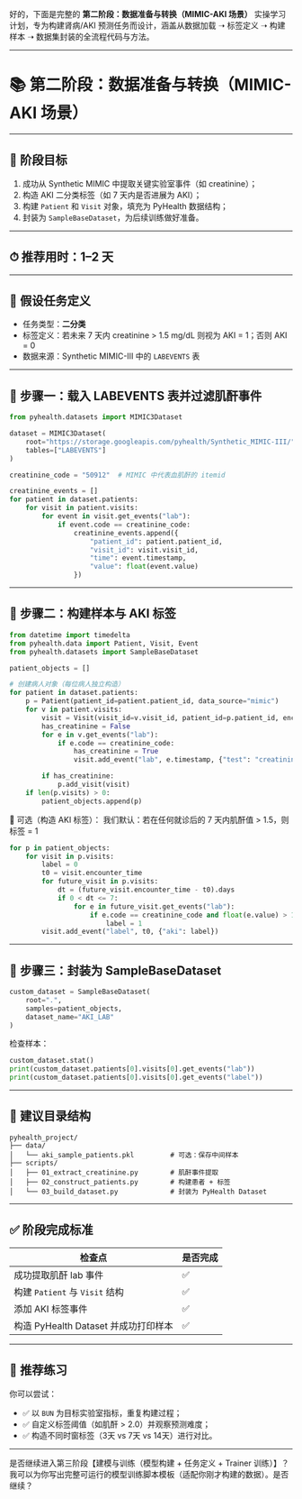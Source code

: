 好的，下面是完整的 **第二阶段：数据准备与转换（MIMIC-AKI 场景）** 实操学习计划，专为构建肾病/AKI 预测任务而设计，涵盖从数据加载 ➝ 标签定义 ➝ 构建样本 ➝ 数据集封装的全流程代码与方法。

---

# 📚 第二阶段：数据准备与转换（MIMIC-AKI 场景）

---

## 🎯 阶段目标

1. 成功从 Synthetic MIMIC 中提取关键实验室事件（如 creatinine）；
2. 构造 AKI 二分类标签（如 7 天内是否进展为 AKI）；
3. 构建 `Patient` 和 `Visit` 对象，填充为 PyHealth 数据结构；
4. 封装为 `SampleBaseDataset`，为后续训练做好准备。

---

## ⏱ 推荐用时：1–2 天

---

## 🧾 假设任务定义

* 任务类型：**二分类**
* 标签定义：若未来 7 天内 creatinine > 1.5 mg/dL 则视为 AKI = 1；否则 AKI = 0
* 数据来源：Synthetic MIMIC-III 中的 `LABEVENTS` 表

---

## 📌 步骤一：载入 LABEVENTS 表并过滤肌酐事件

```python
from pyhealth.datasets import MIMIC3Dataset

dataset = MIMIC3Dataset(
    root="https://storage.googleapis.com/pyhealth/Synthetic_MIMIC-III/",
    tables=["LABEVENTS"]
)

creatinine_code = "50912"  # MIMIC 中代表血肌酐的 itemid

creatinine_events = []
for patient in dataset.patients:
    for visit in patient.visits:
        for event in visit.get_events("lab"):
            if event.code == creatinine_code:
                creatinine_events.append({
                    "patient_id": patient.patient_id,
                    "visit_id": visit.visit_id,
                    "time": event.timestamp,
                    "value": float(event.value)
                })
```

---

## 📌 步骤二：构建样本与 AKI 标签

```python
from datetime import timedelta
from pyhealth.data import Patient, Visit, Event
from pyhealth.datasets import SampleBaseDataset

patient_objects = []

# 创建病人对象（每位病人独立构造）
for patient in dataset.patients:
    p = Patient(patient_id=patient.patient_id, data_source="mimic")
    for v in patient.visits:
        visit = Visit(visit_id=v.visit_id, patient_id=p.patient_id, encounter_time=v.encounter_time)
        has_creatinine = False
        for e in v.get_events("lab"):
            if e.code == creatinine_code:
                has_creatinine = True
                visit.add_event("lab", e.timestamp, {"test": "creatinine", "value": float(e.value)})

        if has_creatinine:
            p.add_visit(visit)
    if len(p.visits) > 0:
        patient_objects.append(p)
```

📌 可选（构造 AKI 标签）：
我们默认：若在任何就诊后的 7 天内肌酐值 > 1.5，则标签 = 1

```python
for p in patient_objects:
    for visit in p.visits:
        label = 0
        t0 = visit.encounter_time
        for future_visit in p.visits:
            dt = (future_visit.encounter_time - t0).days
            if 0 < dt <= 7:
                for e in future_visit.get_events("lab"):
                    if e.code == creatinine_code and float(e.value) > 1.5:
                        label = 1
        visit.add_event("label", t0, {"aki": label})
```

---

## 📌 步骤三：封装为 SampleBaseDataset

```python
custom_dataset = SampleBaseDataset(
    root=".",
    samples=patient_objects,
    dataset_name="AKI_LAB"
)
```

检查样本：

```python
custom_dataset.stat()
print(custom_dataset.patients[0].visits[0].get_events("lab"))
print(custom_dataset.patients[0].visits[0].get_events("label"))
```

---

## 📂 建议目录结构

```
pyhealth_project/
├── data/
│   └── aki_sample_patients.pkl         # 可选：保存中间样本
├── scripts/
│   ├── 01_extract_creatinine.py        # 肌酐事件提取
│   ├── 02_construct_patients.py        # 构建患者 + 标签
│   └── 03_build_dataset.py             # 封装为 PyHealth Dataset
```

---

## ✅ 阶段完成标准

| 检查点                         | 是否完成 |
| --------------------------- | ---- |
| 成功提取肌酐 lab 事件               | ✅    |
| 构建 `Patient` 与 `Visit` 结构   | ✅    |
| 添加 AKI 标签事件                 | ✅    |
| 构造 PyHealth Dataset 并成功打印样本 | ✅    |

---

## 📘 推荐练习

你可以尝试：

* ✅ 以 `BUN` 为目标实验室指标，重复构建过程；
* ✅ 自定义标签阈值（如肌酐 > 2.0）并观察预测难度；
* ✅ 构造不同时窗标签（3天 vs 7天 vs 14天）进行对比。

---

是否继续进入第三阶段【建模与训练（模型构建 + 任务定义 + Trainer 训练）】？
我可以为你写出完整可运行的模型训练脚本模板（适配你刚才构建的数据）。是否继续？
